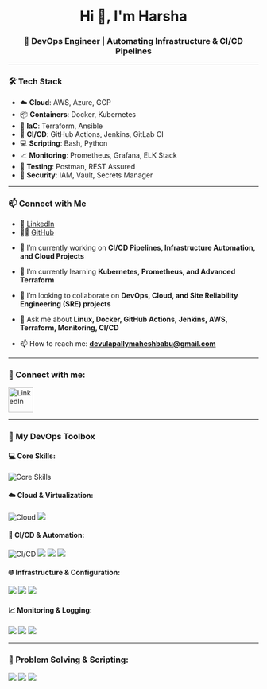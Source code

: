 

<h1 align="center">Hi 👋, I'm Harsha </h1>
<h3 align="center">🚀 DevOps Engineer | Automating Infrastructure & CI/CD Pipelines</h3>


---

### 🛠️ Tech Stack
- ☁️ **Cloud**: AWS, Azure, GCP
- 📦 **Containers**: Docker, Kubernetes
- 🔧 **IaC**: Terraform, Ansible
- 🔄 **CI/CD**: GitHub Actions, Jenkins, GitLab CI
- 💻 **Scripting**: Bash, Python
- 📈 **Monitoring**: Prometheus, Grafana, ELK Stack
- 🧪 **Testing**: Postman, REST Assured
- 🔐 **Security**: IAM, Vault, Secrets Manager

---

### 📫 Connect with Me
- 💼 [LinkedIn](www.linkedin.com/in/kanukuntla-harsha)
- 🧑‍💻 [GitHub]([https://github.com/YourUsername](https://github.com/Harsha-kanukuntla))


<!--
<p align="left"> 
  <a href="https://twitter.com/YOUR_HANDLE" target="blank">
    <img src="https://img.shields.io/twitter/follow/YOUR_HANDLE?logo=twitter&style=for-the-badge" alt="Twitter Follow" />
  </a> 
</p> 
-->

- 🔭 I’m currently working on **CI/CD Pipelines, Infrastructure Automation, and Cloud Projects**

- 🌱 I’m currently learning **Kubernetes, Prometheus, and Advanced Terraform**

- 🤝 I’m looking to collaborate on **DevOps, Cloud, and Site Reliability Engineering (SRE) projects**

- 💬 Ask me about **Linux, Docker, GitHub Actions, Jenkins, AWS, Terraform, Monitoring, CI/CD**

- 📫 How to reach me: **devulapallymaheshbabu@gmail.com**

---

### 🤝 Connect with me:
<p align="left">
  <a href="www.linkedin.com/in/kanukuntla-harsha" target="_blank">
    <img align="center" src="https://user-images.githubusercontent.com/74038190/235294012-0a55e343-37ad-4b0f-924f-c8431d9d2483.gif" alt="LinkedIn" height="50" width="50" />
  </a>
</p>

---

### 🚀 My DevOps Toolbox

#### 💻 Core Skills:
<p align="left">
  <img src="https://skillicons.dev/icons?i=linux,bash,git" alt="Core Skills" />
</p>

#### ☁️ Cloud & Virtualization:
<p align="left">
  <img src="https://skillicons.dev/icons?i=aws,gcp,docker" alt="Cloud" />
  <img src="https://img.shields.io/badge/VirtualBox-183A61?style=flat&logo=virtualbox&logoColor=white" />
</p>

#### 🔧 CI/CD & Automation:
<p align="left">
  <img src="https://skillicons.dev/icons?i=githubactions" alt="CI/CD" />
  <img src="https://img.shields.io/badge/Jenkins-D24939?style=flat&logo=jenkins&logoColor=white" />
  <img src="https://img.shields.io/badge/Ansible-EE0000?style=flat&logo=ansible&logoColor=white" />
  <img src="https://img.shields.io/badge/CircleCI-343434?style=flat&logo=circleci&logoColor=white" />
</p>

#### 🌐 Infrastructure & Configuration:
<p align="left">
  <img src="https://img.shields.io/badge/Terraform-623CE4?style=flat&logo=terraform&logoColor=white" />
  <img src="https://img.shields.io/badge/Kubernetes-326CE5?style=flat&logo=kubernetes&logoColor=white" />
  <img src="https://img.shields.io/badge/Helm-0F1689?style=flat&logo=helm&logoColor=white" />
</p>

#### 📈 Monitoring & Logging:
<p align="left">
  <img src="https://img.shields.io/badge/Prometheus-E6522C?style=flat&logo=prometheus&logoColor=white" />
  <img src="https://img.shields.io/badge/Grafana-F46800?style=flat&logo=grafana&logoColor=white" />
  <img src="https://img.shields.io/badge/ELK-005571?style=flat&logo=elasticstack&logoColor=white" />
</p>

---

### 🧠 Problem Solving & Scripting:
<p align="left">
  <img src="https://img.shields.io/badge/Shell%20Scripting-888888?style=flat&logo=gnu-bash&logoColor=white" />
  <img src="https://img.shields.io/badge/Python-3776AB?style=flat&logo=python&logoColor=white" />
  <img src="https://img.shields.io/badge/Debugging%20Skills-critical-success?style=flat" />
</p>

